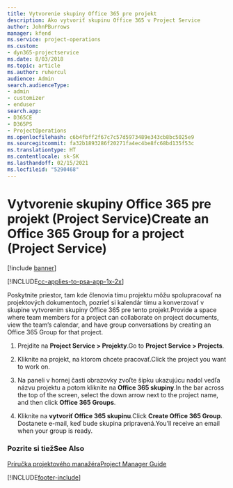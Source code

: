 ```yaml
---
title: Vytvorenie skupiny Office 365 pre projekt
description: Ako vytvoriť skupinu Office 365 v Project Service
author: JohnPBurrows
manager: kfend
ms.service: project-operations
ms.custom:
- dyn365-projectservice
ms.date: 8/03/2018
ms.topic: article
ms.author: ruhercul
audience: Admin
search.audienceType:
- admin
- customizer
- enduser
search.app:
- D365CE
- D365PS
- ProjectOperations
ms.openlocfilehash: c6b4fbff2f67c7c57d5973489e343cb8bc5025e9
ms.sourcegitcommit: fa32b1893286f20271fa4ec4be8fc68bd135f53c
ms.translationtype: HT
ms.contentlocale: sk-SK
ms.lasthandoff: 02/15/2021
ms.locfileid: "5290468"
---
```

# <a name="create-an-office-365-group-for-a-project-project-service"></a><span data-ttu-id="740a0-103">Vytvorenie skupiny Office 365 pre projekt (Project Service)</span><span class="sxs-lookup"><span data-stu-id="740a0-103">Create an Office 365 Group for a project (Project Service)</span></span>

[!include [banner](../includes/psa-now-project-operations.md)]

[!INCLUDE[cc-applies-to-psa-app-1x-2x](../includes/cc-applies-to-psa-app-1x-2x.md)]

<span data-ttu-id="740a0-104">Poskytnite priestor, tam kde členovia tímu projektu môžu spolupracovať na projektových dokumentoch, pozrieť si kalendár tímu a konverzovať v skupine vytvorením skupiny Office 365 pre tento projekt.</span><span class="sxs-lookup"><span data-stu-id="740a0-104">Provide a space where team members for a project can collaborate on project documents, view the team’s calendar, and have group conversations by creating an Office 365 Group for that project.</span></span>  
  
1.  <span data-ttu-id="740a0-105">Prejdite na **Project Service > Projekty**.</span><span class="sxs-lookup"><span data-stu-id="740a0-105">Go to **Project Service > Projects**.</span></span>  
  
2.  <span data-ttu-id="740a0-106">Kliknite na projekt, na ktorom chcete pracovať.</span><span class="sxs-lookup"><span data-stu-id="740a0-106">Click the project you want to work on.</span></span>  
  
3.  <span data-ttu-id="740a0-107">Na paneli v hornej časti obrazovky zvoľte šípku ukazujúcu nadol vedľa názvu projektu a potom kliknite na **Office 365 skupiny**.</span><span class="sxs-lookup"><span data-stu-id="740a0-107">In the bar across the top of the screen, select the down arrow next to the project name, and then click **Office 365 Groups**.</span></span>  
  
4.  <span data-ttu-id="740a0-108">Kliknite na **vytvoriť Office 365 skupinu**.</span><span class="sxs-lookup"><span data-stu-id="740a0-108">Click **Create Office 365 Group**.</span></span> <span data-ttu-id="740a0-109">Dostanete e-mail, keď bude skupina pripravená.</span><span class="sxs-lookup"><span data-stu-id="740a0-109">You’ll receive an email when your group is ready.</span></span>  
  
### <a name="see-also"></a><span data-ttu-id="740a0-110">Pozrite si tiež</span><span class="sxs-lookup"><span data-stu-id="740a0-110">See Also</span></span>  
 [<span data-ttu-id="740a0-111">Príručka projektového manažéra</span><span class="sxs-lookup"><span data-stu-id="740a0-111">Project Manager Guide</span></span>](../psa/project-manager-guide.md)


[!INCLUDE[footer-include](../includes/footer-banner.md)]